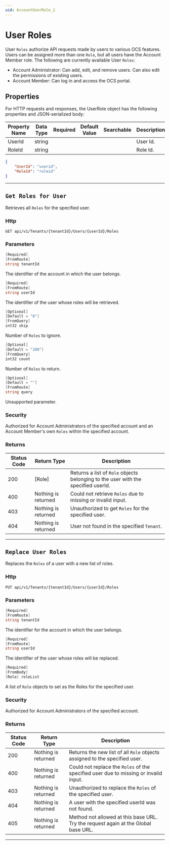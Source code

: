 ```yaml
---
uid: AccountUserRole_1
---
```


# User Roles

User `Roles` authorize API requests made by users to various OCS features. Users can be assigned more than one `Role`,
but all users have the Account Member role. The following are currently available User `Roles`:
- Account Administrator: Can add, edit, and remove users. Can also edit the permissions of existing users.
- Account Member: Can log in and access the OCS portal.


## Properties

For HTTP requests and responses, the UserRole object has the following properties and JSON-serialized body: 

| Property Name | Data Type |  Required | Default Value | Searchable | Description |
|-------|------|----------|---------|------------|---------| 
| UserId | string | | | | User Id. | 
| RoleId | string | | | | Role Id. | 


```json
{
	"UserId": "userid",
	"RoleId": "roleid"
}
```
***

## `Get Roles for User`

Retrieves all `Roles` for the specified user.

### Http

`GET api/v1/Tenants/{tenantId}/Users/{userId}/Roles`


### Parameters

```csharp
[Required]
[FromRoute]
string tenantId
```

The identifier of the account in which the user belongs.
```csharp
[Required]
[FromRoute]
string userId
```

The identifier of the user whose roles will be retrieved.
```csharp
[Optional]
[Default = "0"]
[FromQuery]
int32 skip
```

Number of `Roles` to ignore.
```csharp
[Optional]
[Default = "100"]
[FromQuery]
int32 count
```

Number of `Roles` to return.
```csharp
[Optional]
[Default = ""]
[FromRoute]
string query
```

Unsupported parameter.


### Security

Authorized for Account Administrators of the specified account and an Account Member's own `Roles` within the specified account.

### Returns

| Status Code | Return Type | Description | 
 | --- | --- | ---  | 
| 200 | [Role] | Returns a list of `Role` objects belonging to the user with the specified userId. | 
| 400 | Nothing is returned | Could not retrieve `Roles` due to missing or invalid input. | 
| 403 | Nothing is returned | Unauthorized to get `Roles` for the specified user. | 
| 404 | Nothing is returned | User not found in the specified `Tenant`. | 


***

## `Replace User Roles`

Replaces the `Roles` of a user with a new list of roles.

### Http

`PUT api/v1/Tenants/{tenantId}/Users/{userId}/Roles`


### Parameters

```csharp
[Required]
[FromRoute]
string tenantId
```

The identifier for the account in which the user belongs.
```csharp
[Required]
[FromRoute]
string userId
```

The identifier of the user whose roles will be replaced.
```csharp
[Required]
[FromBody]
[Role] roleList
```

A list of `Role` objects to set as the Roles for the specified user.


### Security

Authorized for Account Administrators of the specified account.

### Returns

| Status Code | Return Type | Description | 
 | --- | --- | ---  | 
| 200 | Nothing is returned | Returns the new list of all `Role` objects assigned to the specified user. | 
| 400 | Nothing is returned | Could not replace the `Roles` of the specified user due to missing or invalid input. | 
| 403 | Nothing is returned | Unauthorized to replace the `Roles` of the specified user. | 
| 404 | Nothing is returned | A user with the specified userId was not found. | 
| 405 | Nothing is returned | Method not allowed at this base URL. Try the request again at the Global base URL. | 


***

